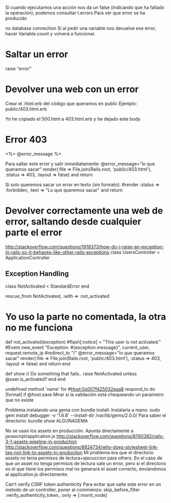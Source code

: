 Si cuando ejecutamos una acción nos da un false (indicando que ha fallado la operación), podemos consultar
t.errors
Para ver que error se ha producido


no database connection
Si al pedir una variable nos devuelve ese error, hacer Variable.count y volverá a funcionar.


# Saltar un error
raise "error"


# Devolver una web con un error
Crear el .html.erb del código que queramos en public
Ejemplo: public/403.html.erb

Yo he copiado el 500.html a 403.html.erb y he dejado este body
<body>
  <div class="dialog">
    <h1>Error 403</h1>
  </div>
  <p><%=  @error_message %></p>
</body>


Para saltar este error y salir inmediatamente:
@error_message="lo que queramos sacar"
render(:file => File.join(Rails.root, 'public/403.html'), :status => 403, :layout => false) and return


Si solo queremos sacar un error en texto (sin formato):
#render :status => :forbidden, :text => "Lo que queremos sacar" and return


# Devolver correctamente una web de error, saltando desde cualquier parte el error
http://stackoverflow.com/questions/1918373/how-do-i-raise-an-exception-in-rails-so-it-behaves-like-other-rails-exceptions
class UsersController < ApplicationController
  ## Exception Handling
  class NotActivated < StandardError
  end

  rescue_from NotActivated, :with => :not_activated

  # Yo uso la parte no comentada, la otra no me funciona
  def not_activated(exception)
    #flash[:notice] = "This user is not activated."
    #Event.new_event "Exception: #{exception.message}", current_user, request.remote_ip
    #redirect_to "/"
    @error_message="lo que queramos sacar"
    render(:file => File.join(Rails.root, 'public/403.html'), :status => 403, :layout => false) and return
  end

  def show
      // Do something that fails..
      raise NotActivated unless @user.is_activated?
  end
end


undefined method `name' for #<Host:0x007f425032eaa8>
respond_to do |format|
      if @host.save
Mirar si la validación está chequeando un parametro que no existe



Problema instalando una gema con bundle install:
Instalarla a mano:
sudo gem install debugger -v '1.6.8' --install-dir /var/lib/gems/2.0.0/
Para saber el directorio:
bundle show ALGUNAGEMA



No se usan los assets en producción. Apunta directamente a javascript/application.js
http://stackoverflow.com/questions/8760382/rails-3-1-assets-pipeline-in-production
http://stackoverflow.com/questions/8824734/why-does-stylesheet-link-tag-not-link-to-assets-in-production
Mi problema era que el directorio assets no tenia permisos de lectura+ejecuccion para others. En el caso de que un asset no tenga permisos de lectura sale un error, pero si el directorio es el que tiene los permisos mal no generará el asset correcto, envíandonos al application.js directamente.


Can't verify CSRF token authenticity
Para evitar que salte este error en un metodo de un controller, poner al commienzo:
skip_before_filter :verify_authenticity_token, :only => [:monit_node]
